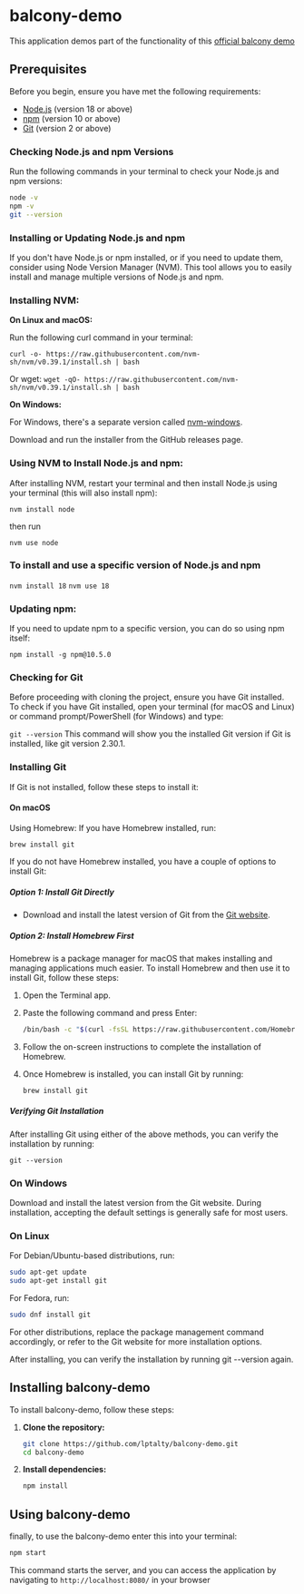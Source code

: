 # balcony-demo

This application demos part of the functionality of this [official balcony demo](https://demo.balcony.technology/municipality/paramus-nj)

## Prerequisites

Before you begin, ensure you have met the following requirements:

- [Node.js](https://nodejs.org/) (version 18 or above)
- [npm](https://docs.npmjs.com/) (version 10 or above)
- [Git](https://git-scm.com/) (version 2 or above)

### Checking Node.js and npm Versions

Run the following commands in your terminal to check your Node.js and npm versions:

```bash
node -v
npm -v
git --version
```

### Installing or Updating Node.js and npm

If you don't have Node.js or npm installed, or if you need to update them, consider using Node Version Manager (NVM). This tool allows you to easily install and manage multiple versions of Node.js and npm.

### Installing NVM:

**On Linux and macOS:**

Run the following curl command in your terminal:

`curl -o- https://raw.githubusercontent.com/nvm-sh/nvm/v0.39.1/install.sh | bash`

Or wget:
`wget -qO- https://raw.githubusercontent.com/nvm-sh/nvm/v0.39.1/install.sh | bash`

**On Windows:**

For Windows, there's a separate version called [nvm-windows](https://github.com/coreybutler/nvm-windows/releases).

Download and run the installer from the GitHub releases page.

### Using NVM to Install Node.js and npm:

After installing NVM, restart your terminal and then install Node.js using your terminal (this will also install npm):

`nvm install node`

then run

`nvm use node`

### To install and use a specific version of Node.js and npm

`nvm install 18`
`nvm use 18`

### Updating npm:

If you need to update npm to a specific version, you can do so using npm itself:

`npm install -g npm@10.5.0`

### Checking for Git

Before proceeding with cloning the project, ensure you have Git installed. To check if you have Git installed, open your terminal (for macOS and Linux) or command prompt/PowerShell (for Windows) and type:

`git --version`
This command will show you the installed Git version if Git is installed, like git version 2.30.1.

### Installing Git

If Git is not installed, follow these steps to install it:

#### On macOS

Using Homebrew:
If you have Homebrew installed, run:

`brew install git`

If you do not have Homebrew installed, you have a couple of options to install Git:

##### Option 1: Install Git Directly

- Download and install the latest version of Git from the [Git website](https://git-scm.com/download/mac).

##### Option 2: Install Homebrew First

Homebrew is a package manager for macOS that makes installing and managing applications much easier. To install Homebrew and then use it to install Git, follow these steps:

1. Open the Terminal app.
2. Paste the following command and press Enter:

   ```bash
   /bin/bash -c "$(curl -fsSL https://raw.githubusercontent.com/Homebrew/install/HEAD/install.sh)"
   ```

3. Follow the on-screen instructions to complete the installation of Homebrew.
4. Once Homebrew is installed, you can install Git by running:

   ```bash
   brew install git
   ```

##### Verifying Git Installation

After installing Git using either of the above methods, you can verify the installation by running:

`git --version`

### On Windows

Download and install the latest version from the Git website.
During installation, accepting the default settings is generally safe for most users.

### On Linux

For Debian/Ubuntu-based distributions, run:

```bash
sudo apt-get update
sudo apt-get install git
```

For Fedora, run:

```bash
sudo dnf install git
```

For other distributions, replace the package management command accordingly, or refer to the Git website for more installation options.

After installing, you can verify the installation by running git --version again.

## Installing balcony-demo

To install balcony-demo, follow these steps:

1. **Clone the repository:**

   ```bash
   git clone https://github.com/lptalty/balcony-demo.git
   cd balcony-demo
   ```

2. **Install dependencies:**

   ```bash
   npm install
   ```

## Using balcony-demo

finally, to use the balcony-demo enter this into your terminal:

```bash
npm start
```

This command starts the server, and you can access the application by navigating to `http://localhost:8080/` in your browser
